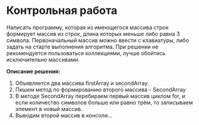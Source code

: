 # Контрольная работа

Написать программу, которая из имеющегося массива строк формирует массив из строк, длина которых меньше либо равна 3 символа. Первоначальный массив можно ввести с клавиатуры, либо задать на старте выполнения алгоритма. При решении не рекомендуется пользоваться коллекциями, лучше обойтись исключительно массивами.

**Описание решения:**

1. Объявляется два массива firstArray и secondArray. 
2. Пишем метод по формированию второго массива - SecondArray
3. В методе SecondArray перебираем первый массив циклом for, и если количество символов больше или равно трём, то записываем элемент в новый массив.
4. Выводим второй массив в консоли...